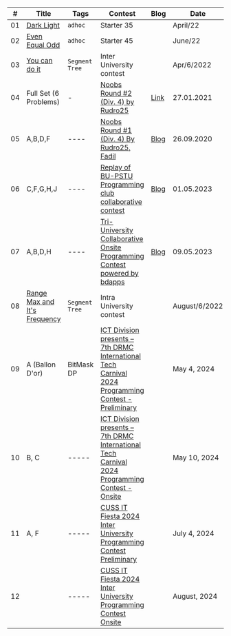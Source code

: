 | # | Title | Tags | Contest | Blog | Date | Judge |
|---| ----- | ---- | ------ | ------- | ------- | --------- |
01 | [Dark Light](https://www.codechef.com/problems/DARLIG) | `adhoc` | Starter 35 |  |  April/22 | Codechef |
02 | [Even Equal Odd](https://www.codechef.com/problems/EVEQODD)| `adhoc` | Starter 45 |  |  June/22 | Codechef |
03 | [You can do it](https://www.hackerrank.com/contests/intra-department-coding-contest-csebu-2022-2/challenges/you-can-do-it-1-1)| `Segment Tree` | Inter University contest |  |  Apr/6/2022 | HackerRank | 
04 | Full Set (6 Problems) | - | [Noobs Round #2 (Div. 4) by Rudro25](https://codeforces.com/gym/102942) | [Link](https://codeforces.com/blog/entry/87209) | 27.01.2021 | Codeforces(Gym) |
05 | A,B,D,F | ---- | [Noobs Round #1 (Div. 4) By Rudro25, Fadil](https://codeforces.com/contests/296356) | [Blog](https://codeforces.com/blog/entry/83016) | 26.09.2020 | CodeForces(Gym) |
06 | C,F,G,H,J | ---- | [Replay of BU-PSTU Programming club collaborative contest](https://codeforces.com/gym/104333) | [Blog](https://codeforces.com/blog/entry/115615) | 01.05.2023 | CodeForces(Gym) |
07 | A,B,D,H | ---- | [Tri-University Collaborative Onsite Programming Contest powered by bdapps](https://codeforces.com/gym/442658) | [Blog](-) | 09.05.2023 | CodeForces(Gym) |
08 | [Range Max and It's Frequency](https://www.hackerrank.com/contests/intra-department-programming-contest-2021-cse-university-of-barisal/challenges/range-max-and-its-frequency)| `Segment Tree` | Intra University contest |  |  August/6/2022 | HackerRank | 
09 | A (Ballon D'or) | BitMask DP | [ICT Division presents – 7th DRMC International Tech Carnival 2024 Programming Contest - Preliminary](https://toph.co/c/7th-drmc-international-tech-carnival-2024) |  |  May 4, 2024 | Toph | 
10 | B, C | ----- | [ICT Division presents – 7th DRMC International Tech Carnival 2024 Programming Contest - Onsite]([https://toph.co/c/7th-drmc-international-tech-carnival-2024](https://toph.co/contests/training/kldhdrk)) |  |  May 10, 2024 | Toph | 
11 | A, F | ----- | [CUSS IT Fiesta 2024 Inter University Programming Contest Preliminary](https://toph.co/arena?practice=668bfdd7a4f184cd2ac3e749#!/dashboard) |  |  July 4, 2024 | Toph | 
12 |  | ----- | [CUSS IT Fiesta 2024 Inter University Programming Contest Onsite]() |  |  August, 2024 | Toph | 
